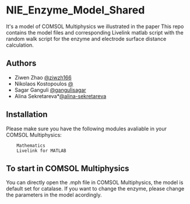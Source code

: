 # NIE_Enzyme_Model_Shared
It's a model of COMSOL Multiphysics we illustrated in the paper 
This repo contains the model files and corresponding Livelink matlab script with the random walk script for the enzyme and electrode surface distance calculation.
## Authors 

- Ziwen Zhao [@ziwzh166](https://github.com/ziwzh166)
- Nikolaos Kostopoulos [@ ]( )
- Sagar Ganguli [@gangulisagar](https://github.com/gangulisagar)
- Alina Sekretareva*[@alina-sekretareva](https://github.com/alina-sekretareva)

## Installation 

Please make sure you have the following modules avaliable in your COMSOL Multiphysics:
``` Chemical Species Transport
    Mathematics
    Livelink for MATLAB
```
## To start in COMSOL Multiphysics
You can directly open the .mph file in COMSOL Multiphysics, the model is default set for catalase. If you want to change the enzyme, please change the parameters in the model acordingly.
 
